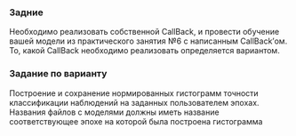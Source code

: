 ### Задние

Необходимо реализовать собственной CallBack, и провести обучение вашей модели из практического занятия №6 с написанным CallBack’ом. То, какой CallBack необходимо реализовать определяется вариантом.

### Задание по варианту
Построение и сохранение нормированных гистограмм точности классификации наблюдений на заданных пользователем эпохах. Названия файлов с моделями должны иметь название соответствующее эпохе на которой была построена гистограмма